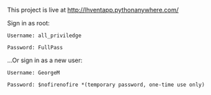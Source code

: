 This project is live at http://lhventapp.pythonanywhere.com/

Sign in as root:

    Username: all_priviledge

    Password: FullPass


...Or sign in as a new user:

    Username: GeorgeM

    Password: $nofirenofire *(temporary password, one-time use only)


